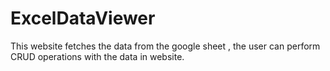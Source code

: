 # ExcelDataViewer
This website fetches the data from the google sheet , the user can perform CRUD operations with the data in website.
